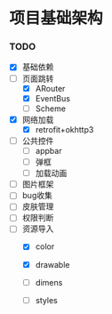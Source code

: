 # 项目基础架构

### TODO

- [x] 基础依赖
- [ ] 页面跳转
    + [x] ARouter
    + [x] EventBus
    + [ ] Scheme
- [x] 网络加载
    - [x] retrofit+okhttp3
- [ ] 公共控件
    + [ ] appbar
    + [ ] 弹框
    + [ ] 加载动画
- [ ] 图片框架
- [ ] bug收集
- [ ] 皮肤管理
- [ ] 权限判断
- [ ] 资源导入
    + [x] color
    + [x] drawable
    + [ ] dimens
    + [ ] styles

